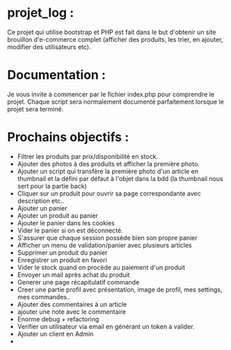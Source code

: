 # projet_log :
Ce projet qui utilise bootstrap et PHP est fait dans le but d'obtenir un site brouillon d'e-commerce complet (afficher des produits, les trier, en ajouter, modifier des utilisateurs etc).

# Documentation :
Je vous invite à commencer par le fichier index.php pour comprendre le projet. Chaque script sera normalement documenté parfaitement lorsque le projet sera terminé. 

# Prochains objectifs : 
- Filtrer les produits par prix/disponibilité en stock.
- Ajouter des photos à des produits et afficher la première photo.
- Ajouter un script qui transfère la première photo d'un article en thumbnail et la défini par défaut à l'objet dans la bdd (la thumbnail nous sert pour la partie back)
- Cliquer sur un produit pour ouvrir sa page correspondante avec description etc.. 
- Ajouter un panier
- Ajouter un produit au panier
- Ajouter le panier dans les cookies
- Vider le panier si on est déconnecté.
- S'assurer que chaque session possède bien son propre panier
- Afficher un menu de validation/panier avec plusieurs articles
- Supprimer un produit du panier
- Enregistrer un produit en favori
- Vider le stock quand on procède au paiement d'un produit
- Envoyer un mail après achat du produit
- Generer une page récapitulatif commande
- Creer une partie profil avec présentation, image de profil, mes settings, mes commandes..
- Ajouter des commentaires à un article
- ajouter une note avec le commentaire
- Enorme debug + refactoring
- Verifier un utilisateur via email en générant un token à valider.
- Ajouter un client en Admin
- 